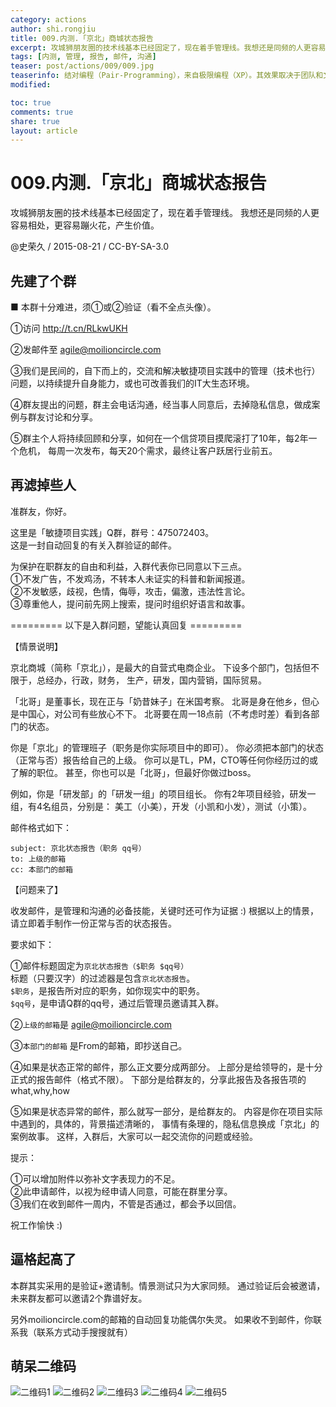 ```yaml
---
category: actions
author: shi.rongjiu
title: 009.内测.「京北」商城状态报告
excerpt: 攻城狮朋友圈的技术线基本已经固定了，现在着手管理线。我想还是同频的人更容易相处，更容易蹦火花，产生价值。
tags: [内测, 管理, 报告, 邮件, 沟通]
teaser: post/actions/009/009.jpg
teaserinfo: 结对编程（Pair-Programming），来自极限编程（XP）。其效果取决于团队和文化，但有狮友揣测说男女结对很有效率 :)
modified: 

toc: true
comments: true
share: true
layout: article
---
```


# 009.内测.「京北」商城状态报告

攻城狮朋友圈的技术线基本已经固定了，现在着手管理线。
我想还是同频的人更容易相处，更容易蹦火花，产生价值。

@史荣久 / 2015-08-21 / CC-BY-SA-3.0  

## 先建了个群

■ 本群十分难进，须①或②验证（看不全点头像）。

①访问 http://t.cn/RLkwUKH 

②发邮件至 agile@moilioncircle.com 

③我们是民间的，自下而上的，交流和解决敏捷项目实践中的管理（技术也行）问题，以持续提升自身能力，或也可改善我们的IT大生态环境。 

④群友提出的问题，群主会电话沟通，经当事人同意后，去掉隐私信息，做成案例与群友讨论和分享。 

⑤群主个人将持续回顾和分享，如何在一个信贷项目摸爬滚打了10年，每2年一个危机， 每周一次发布，每天20个需求，最终让客户跃居行业前五。

## 再滤掉些人

准群友，你好。

这里是「敏捷项目实践」Q群，群号：475072403。  
这是一封自动回复的有关入群验证的邮件。

为保护在职群友的自由和利益，入群代表你已同意以下三点。  
①不发广告，不发鸡汤，不转本人未证实的科普和新闻报道。  
②不发敏感，歧视，色情，侮辱，攻击，偏激，违法性言论。  
③尊重他人，提问前先网上搜索，提问时组织好语言和故事。

========= 以下是入群问题，望能认真回复 =========

【情景说明】

京北商城（简称「京北」），是最大的自营式电商企业。
下设多个部门，包括但不限于，总经办，行政，财务，
生产，研发，国内营销，国际贸易。

「北哥」是董事长，现在正与「奶昔妹子」在米国考察。
北哥是身在他乡，但心是中国心，对公司有些放心不下。
北哥要在周一18点前（不考虑时差）看到各部门的状态。

你是「京北」的管理班子（职务是你实际项目中的即可）。
你必须把本部门的状态（正常与否）报告给自己的上级。
你可以是TL，PM，CTO等任何你经历过的或了解的职位。
甚至，你也可以是「北哥」，但最好你做过boss。

例如，你是「研发部」的「研发一组」的项目组长。
你有2年项目经验，研发一组，有4名组员，分别是：
美工（小美），开发（小凯和小发），测试（小策）。

邮件格式如下：

    subject: 京北状态报告（职务 qq号）
    to: 上级的邮箱
    cc: 本部门的邮箱

【问题来了】

收发邮件，是管理和沟通的必备技能，关键时还可作为证据 :)
根据以上的情景，请立即着手制作一份正常与否的状态报告。

要求如下：

①邮件标题固定为`京北状态报告（$职务 $qq号）`  
标题（只要汉字）的过滤器是包含`京北状态报告`。  
`$职务`，是报告所对应的职务，如你现实中的职务。  
`$qq号`，是申请Q群的qq号，通过后管理员邀请其入群。  

②`上级的邮箱`是 agile@moilioncircle.com

③`本部门的邮箱` 是From的邮箱，即抄送自己。

④如果是状态正常的邮件，那么正文要分成两部分。
上部分是给领导的，是十分正式的报告邮件（格式不限）。
下部分是给群友的，分享此报告及各报告项的what,why,how

⑤如果是状态异常的邮件，那么就写一部分，是给群友的。
内容是你在项目实际中遇到的，具体的，背景描述清晰的，
事情有条理的，隐私信息换成「京北」的案例故事。
这样，入群后，大家可以一起交流你的问题或经验。

提示：

①可以增加附件以弥补文字表现力的不足。  
②此申请邮件，以视为经申请人同意，可能在群里分享。  
③我们在收到邮件一周内，不管是否通过，都会予以回信。

祝工作愉快 :)

## 逼格起高了

本群其实采用的是验证+邀请制。情景测试只为大家同频。
通过验证后会被邀请，未来群友都可以邀请2个靠谱好友。

另外moilioncircle.com的邮箱的自动回复功能偶尔失灵。
如果收不到邮件，你联系我（联系方式动手搜搜就有）

## 萌呆二维码

![二维码1](/images/post/actions/009/475072403-1.jpg)
![二维码2](/images/post/actions/009/475072403-2.jpg)
![二维码3](/images/post/actions/009/475072403-3.jpg)
![二维码4](/images/post/actions/009/475072403-4.jpg)
![二维码5](/images/post/actions/009/475072403-5.jpg)

